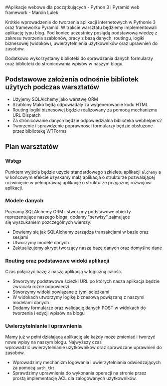 #Aplikacje webowe dla początkujących - Python 3 i Pyramid web framework - Marcin Lulek

Krótkie wprowadzenie do tworzenia aplikacji internetowych w
Pythonie 3 oraz frameworku Pyramid. W trakcie warsztatu będziemy
implementowali aplikację typu blog.
Pod koniec uczestnicy posiądą podstawową wiedzę z zakresu tworzenia
szablonów, pracy z bazą danych, routingu, logiki biznesowej (widoków),
uwierzytelnienia użytkowników oraz uprawnień do zasobów.

Dodatkowo wykorzystamy biblioteki do sprawdzania danych formularzy
oraz biblioteki do stronicowania wpisów w naszym blogu.

## Podstawowe założenia odnośnie bibliotek użytych podczas warsztatów

* Użyjemy SQLAlchemy jako warstwę ORM
* Szablony Mako będą odpowiadały za wygenerowanie kodu HTML
* Routing logiki biznesowej będzie realizowany za pomocą mechanizmu URL Dispatch
* Za stronicowanie danych będzie odpowiedzialna biblioteka webhelpers2
* Tworzenie i sprawdzenie poprawności formularzy będzie obsłużone przez bibliotekę WTForms


## Plan warsztatów

### Wstęp

Punktem wyjścia będzie użycie standardowego szkieletu aplikacji `alchemy`
a w końcowym efekcie uzyskamy małą aplikacja o strukturze pozwalającej
rozwinięcie w pełnoprawną aplikację o strukturze przyjaznej rozwojowi aplikacji.

### Modele danych

Poznamy SQLAlchemy ORM i stworzmy podstawowe obiekty reprezentujące naszego bloga,
dodamy "serwisy" zajmujące się wyszukaniem pozczególnych wierszy:

* Dowiemy się jak SQLAlchemy zarządza transakcjami w bazie oraz sesjami
* Utworzymy modele danych
* Zaktualizujemy skrypt tworzący naszą bazę danych oraz domyślne dane


### Routing oraz podstawowe widoki aplikacji

Czas połączyć bazę z naszą aplikacją w logiczną całość.

* Stworzymy podstawowe ścieżki URL po których nasza aplikacja będzie zwracała rożne odpowiedzi
* Stworzymy widoki powiązane z tymi ścieżkami
* W widokach utworzymy logikę biznesową powiązaną z naszymi modelami danych
* Dodamy formularze oraz walidację danych POST w widokach do tworzenia i edycji wpisów na blogu

### Uwierzytelnianie i uprawnienia

Mamy już w pełni działającą aplikację ale każdy może zmieniać i tworzyć nowe wpisy na naszym blogu. Najwyższy czas
wprowadzić uwierzytelnianie użytkowników oraz sprawdzane uprawnień do zasobów.

* Wprowadzimy mechanizm logowania i uwierzytelniania odwiedzających za pomocą `auth_tkt`
* Sprawdzimy uprawnienia do wykonania operacji na stronie przez prostą implementację ACL dla zalogowanych użytkowników.
